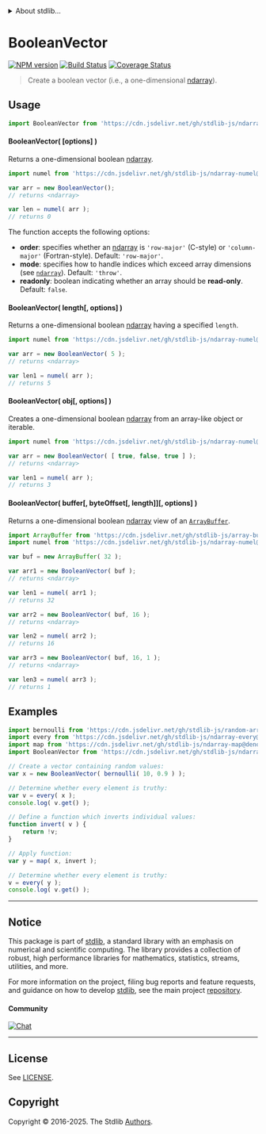 <!--

@license Apache-2.0

Copyright (c) 2025 The Stdlib Authors.

Licensed under the Apache License, Version 2.0 (the "License");
you may not use this file except in compliance with the License.
You may obtain a copy of the License at

   http://www.apache.org/licenses/LICENSE-2.0

Unless required by applicable law or agreed to in writing, software
distributed under the License is distributed on an "AS IS" BASIS,
WITHOUT WARRANTIES OR CONDITIONS OF ANY KIND, either express or implied.
See the License for the specific language governing permissions and
limitations under the License.

-->


<details>
  <summary>
    About stdlib...
  </summary>
  <p>We believe in a future in which the web is a preferred environment for numerical computation. To help realize this future, we've built stdlib. stdlib is a standard library, with an emphasis on numerical and scientific computation, written in JavaScript (and C) for execution in browsers and in Node.js.</p>
  <p>The library is fully decomposable, being architected in such a way that you can swap out and mix and match APIs and functionality to cater to your exact preferences and use cases.</p>
  <p>When you use stdlib, you can be absolutely certain that you are using the most thorough, rigorous, well-written, studied, documented, tested, measured, and high-quality code out there.</p>
  <p>To join us in bringing numerical computing to the web, get started by checking us out on <a href="https://github.com/stdlib-js/stdlib">GitHub</a>, and please consider <a href="https://opencollective.com/stdlib">financially supporting stdlib</a>. We greatly appreciate your continued support!</p>
</details>

# BooleanVector

[![NPM version][npm-image]][npm-url] [![Build Status][test-image]][test-url] [![Coverage Status][coverage-image]][coverage-url] <!-- [![dependencies][dependencies-image]][dependencies-url] -->

> Create a boolean vector (i.e., a one-dimensional [ndarray][@stdlib/ndarray/ctor]).

<!-- Section to include introductory text. Make sure to keep an empty line after the intro `section` element and another before the `/section` close. -->

<section class="intro">

</section>

<!-- /.intro -->

<!-- Package usage documentation. -->



<section class="usage">

## Usage

```javascript
import BooleanVector from 'https://cdn.jsdelivr.net/gh/stdlib-js/ndarray-vector-bool@deno/mod.js';
```

#### BooleanVector( \[options] )

Returns a one-dimensional boolean [ndarray][@stdlib/ndarray/ctor].

```javascript
import numel from 'https://cdn.jsdelivr.net/gh/stdlib-js/ndarray-numel@deno/mod.js';

var arr = new BooleanVector();
// returns <ndarray>

var len = numel( arr );
// returns 0
```

The function accepts the following options:

-   **order**: specifies whether an [ndarray][@stdlib/ndarray/ctor] is `'row-major'` (C-style) or `'column-major'` (Fortran-style). Default: `'row-major'`.
-   **mode**: specifies how to handle indices which exceed array dimensions (see [`ndarray`][@stdlib/ndarray/ctor]). Default: `'throw'`.
-   **readonly**: boolean indicating whether an array should be **read-only**. Default: `false`.

#### BooleanVector( length\[, options] )

Returns a one-dimensional boolean [ndarray][@stdlib/ndarray/ctor] having a specified `length`.

```javascript
import numel from 'https://cdn.jsdelivr.net/gh/stdlib-js/ndarray-numel@deno/mod.js';

var arr = new BooleanVector( 5 );
// returns <ndarray>

var len1 = numel( arr );
// returns 5
```

#### BooleanVector( obj\[, options] )

Creates a one-dimensional boolean [ndarray][@stdlib/ndarray/ctor] from an array-like object or iterable.

```javascript
import numel from 'https://cdn.jsdelivr.net/gh/stdlib-js/ndarray-numel@deno/mod.js';

var arr = new BooleanVector( [ true, false, true ] );
// returns <ndarray>

var len1 = numel( arr );
// returns 3
```

#### BooleanVector( buffer\[, byteOffset\[, length]]\[, options] )

Returns a one-dimensional boolean [ndarray][@stdlib/ndarray/ctor] view of an [`ArrayBuffer`][@stdlib/array/buffer].

```javascript
import ArrayBuffer from 'https://cdn.jsdelivr.net/gh/stdlib-js/array-buffer@deno/mod.js';
import numel from 'https://cdn.jsdelivr.net/gh/stdlib-js/ndarray-numel@deno/mod.js';

var buf = new ArrayBuffer( 32 );

var arr1 = new BooleanVector( buf );
// returns <ndarray>

var len1 = numel( arr1 );
// returns 32

var arr2 = new BooleanVector( buf, 16 );
// returns <ndarray>

var len2 = numel( arr2 );
// returns 16

var arr3 = new BooleanVector( buf, 16, 1 );
// returns <ndarray>

var len3 = numel( arr3 );
// returns 1
```

</section>

<!-- /.usage -->

<!-- Package usage notes. Make sure to keep an empty line after the `section` element and another before the `/section` close. -->

<section class="notes">

</section>

<!-- /.notes -->

<!-- Package usage examples. -->

<section class="examples">

## Examples

<!-- eslint no-undef: "error" -->

```javascript
import bernoulli from 'https://cdn.jsdelivr.net/gh/stdlib-js/random-array-bernoulli@deno/mod.js';
import every from 'https://cdn.jsdelivr.net/gh/stdlib-js/ndarray-every@deno/mod.js';
import map from 'https://cdn.jsdelivr.net/gh/stdlib-js/ndarray-map@deno/mod.js';
import BooleanVector from 'https://cdn.jsdelivr.net/gh/stdlib-js/ndarray-vector-bool@deno/mod.js';

// Create a vector containing random values:
var x = new BooleanVector( bernoulli( 10, 0.9 ) );

// Determine whether every element is truthy:
var v = every( x );
console.log( v.get() );

// Define a function which inverts individual values:
function invert( v ) {
    return !v;
}

// Apply function:
var y = map( x, invert );

// Determine whether every element is truthy:
v = every( y );
console.log( v.get() );
```

</section>

<!-- /.examples -->

<!-- Section to include cited references. If references are included, add a horizontal rule *before* the section. Make sure to keep an empty line after the `section` element and another before the `/section` close. -->

<section class="references">

</section>

<!-- /.references -->

<!-- Section for related `stdlib` packages. Do not manually edit this section, as it is automatically populated. -->

<section class="related">

</section>

<!-- /.related -->

<!-- Section for all links. Make sure to keep an empty line after the `section` element and another before the `/section` close. -->


<section class="main-repo" >

* * *

## Notice

This package is part of [stdlib][stdlib], a standard library with an emphasis on numerical and scientific computing. The library provides a collection of robust, high performance libraries for mathematics, statistics, streams, utilities, and more.

For more information on the project, filing bug reports and feature requests, and guidance on how to develop [stdlib][stdlib], see the main project [repository][stdlib].

#### Community

[![Chat][chat-image]][chat-url]

---

## License

See [LICENSE][stdlib-license].


## Copyright

Copyright &copy; 2016-2025. The Stdlib [Authors][stdlib-authors].

</section>

<!-- /.stdlib -->

<!-- Section for all links. Make sure to keep an empty line after the `section` element and another before the `/section` close. -->

<section class="links">

[npm-image]: http://img.shields.io/npm/v/@stdlib/ndarray-vector-bool.svg
[npm-url]: https://npmjs.org/package/@stdlib/ndarray-vector-bool

[test-image]: https://github.com/stdlib-js/ndarray-vector-bool/actions/workflows/test.yml/badge.svg?branch=main
[test-url]: https://github.com/stdlib-js/ndarray-vector-bool/actions/workflows/test.yml?query=branch:main

[coverage-image]: https://img.shields.io/codecov/c/github/stdlib-js/ndarray-vector-bool/main.svg
[coverage-url]: https://codecov.io/github/stdlib-js/ndarray-vector-bool?branch=main

<!--

[dependencies-image]: https://img.shields.io/david/stdlib-js/ndarray-vector-bool.svg
[dependencies-url]: https://david-dm.org/stdlib-js/ndarray-vector-bool/main

-->

[chat-image]: https://img.shields.io/gitter/room/stdlib-js/stdlib.svg
[chat-url]: https://app.gitter.im/#/room/#stdlib-js_stdlib:gitter.im

[stdlib]: https://github.com/stdlib-js/stdlib

[stdlib-authors]: https://github.com/stdlib-js/stdlib/graphs/contributors

[umd]: https://github.com/umdjs/umd
[es-module]: https://developer.mozilla.org/en-US/docs/Web/JavaScript/Guide/Modules

[deno-url]: https://github.com/stdlib-js/ndarray-vector-bool/tree/deno
[deno-readme]: https://github.com/stdlib-js/ndarray-vector-bool/blob/deno/README.md
[umd-url]: https://github.com/stdlib-js/ndarray-vector-bool/tree/umd
[umd-readme]: https://github.com/stdlib-js/ndarray-vector-bool/blob/umd/README.md
[esm-url]: https://github.com/stdlib-js/ndarray-vector-bool/tree/esm
[esm-readme]: https://github.com/stdlib-js/ndarray-vector-bool/blob/esm/README.md
[branches-url]: https://github.com/stdlib-js/ndarray-vector-bool/blob/main/branches.md

[stdlib-license]: https://raw.githubusercontent.com/stdlib-js/ndarray-vector-bool/main/LICENSE

[@stdlib/array/buffer]: https://github.com/stdlib-js/array-buffer/tree/deno

[@stdlib/ndarray/ctor]: https://github.com/stdlib-js/ndarray-ctor/tree/deno

</section>

<!-- /.links -->
